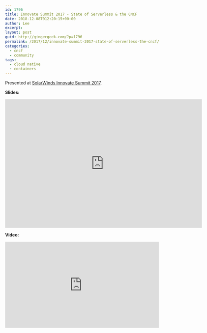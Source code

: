 ```yaml
---
id: 1796
title: Innovate Summit 2017 - State of Serverless & the CNCF
date: 2018-12-08T012:20:15+00:00
author: Lee
excerpt: 
layout: post
guid: http://gingergeek.com/?p=1796
permalink: /2017/12/innovate-summit-2017-state-of-serverless-the-cncf/
categories:
  - cncf
  - community
tags:
  - cloud native
  - containers
---
```


<p>Presented at <a href="https://innovate.solarwinds.io">SolarWinds Innovate Summit 2017</a>.</p>
<p><strong>Slides:</strong></p>
<div align="center"><iframe src="https://calcotestudios.com/talks/decks/slides-innovate-summit-2017-state-of-serverless-the-cncf.html" width="640" height="420" frameborder="0" scrolling="no" allowfullscreen="allowfullscreen"><span data-mce-type="bookmark" style="display: inline-block; width: 0px; overflow: hidden; line-height: 0;" class="mce_SELRES_start">﻿</span></iframe></div>
<p><strong>Video:</strong></p>
<p><iframe title="The Serverless Landscape &amp; the CNCF - Innovate Summit 2017" width="500" height="281" src="https://www.youtube.com/embed/iEdltQgfNLU?feature=oembed" frameborder="0" allow="accelerometer; autoplay; clipboard-write; encrypted-media; gyroscope; picture-in-picture" allowfullscreen></iframe></p>
